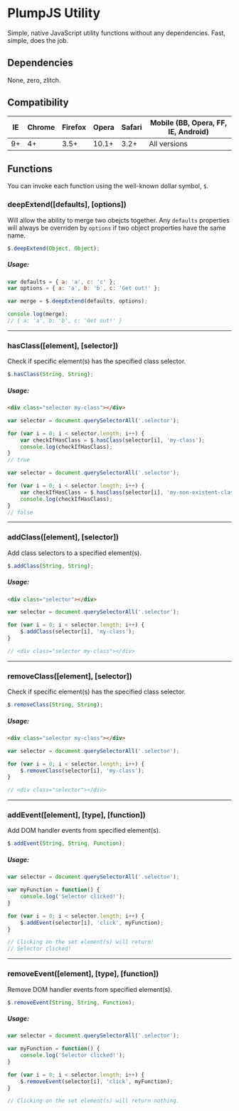 # PlumpJS Utility
Simple, native JavaScript utility functions without any dependencies. Fast, simple, does the job. 

## Dependencies

None, zero, zlitch. 

## Compatibility
| IE | Chrome | Firefox | Opera | Safari | Mobile (BB, Opera, FF, IE, Android) |
|----|--------|---------|-------|--------|-------------------------------------|
| 9+ | 4+     | 3.5+    | 10.1+ | 3.2+   | All versions                        |

## Functions

You can invoke each function using the well-known dollar symbol, `$`.

### deepExtend([defaults], [options])

Will allow the ability to merge two obejcts together. Any `defaults` properties will always be overriden by `options` if two object properties have the same name. 

```JavaScript
$.deepExtend(Object, Object);
```

##### Usage:
```JavaScript
var defaults = { a: 'a', c: 'c' };
var options = { a: 'a', b: 'b', c: 'Get out!' };

var merge = $.deepExtend(defaults, options);

console.log(merge);
// { a: 'a', b: 'b', c: 'Get out!' }
```

---

### hasClass([element], [selector])

Check if specific element(s) has the specified class selector.

```JavaScript
$.hasClass(String, String);
```

##### Usage:

```HTML
<div class="selector my-class"></div>
```

```JavaScript
var selector = document.querySelectorAll('.selector');

for (var i = 0; i < selector.length; i++) {
    var checkIfHasClass = $.hasClass(selector[i], 'my-class');
    console.log(checkIfHasClass);
}
// true

var selector = document.querySelectorAll('.selector');

for (var i = 0; i < selector.length; i++) {
    var checkIfHasClass = $.hasClass(selector[i], 'my-non-existent-class');
    console.log(checkIfHasClass);
}
// false
```

---

### addClass([element], [selector])

Add class selectors to a specified element(s).

```JavaScript
$.addClass(String, String);
```

##### Usage:

```HTML
<div class="selector"></div>
```

```JavaScript
var selector = document.querySelectorAll('.selector');

for (var i = 0; i < selector.length; i++) {
    $.addClass(selector[i], 'my-class');
}

// <div class="selector my-class"></div>
```

---

### removeClass([element], [selector])

Check if specific element(s) has the specified class selector.

```JavaScript
$.removeClass(String, String);
```

##### Usage:

```HTML
<div class="selector my-class"></div>
```

```JavaScript
var selector = document.querySelectorAll('.selector');

for (var i = 0; i < selector.length; i++) {
    $.removeClass(selector[i], 'my-class');
}

// <div class="selector"></div>
```

---

### addEvent([element], [type], [function])

Add DOM handler events from specified element(s).

```JavaScript
$.addEvent(String, String, Function);
```

##### Usage:

```JavaScript
var selector = document.querySelectorAll('.selector');

var myFunction = function() {
    console.log('Selector clicked!');
}

for (var i = 0; i < selector.length; i++) {
    $.addEvent(selector[i], 'click', myFunction);
}

// Clicking on the set element(s) will return:
// Selector clicked!
```

---

### removeEvent([element], [type], [function])

Remove DOM handler events from specified element(s).

```JavaScript
$.removeEvent(String, String, Function);
```

##### Usage:

```JavaScript
var selector = document.querySelectorAll('.selector');

var myFunction = function() {
    console.log('Selector clicked!');
}

for (var i = 0; i < selector.length; i++) {
    $.removeEvent(selector[i], 'click', myFunction);
}

// Clicking on the set element(s) will return nothing.
```